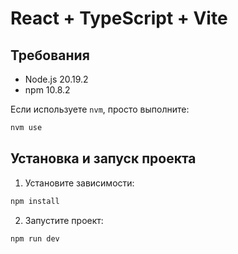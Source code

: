 # React + TypeScript + Vite

## Требования

- Node.js 20.19.2
- npm 10.8.2

Если используете `nvm`, просто выполните:

```bash
nvm use
```

## Установка и запуск проекта

1. Установите зависимости:

```bash
npm install
```

2. Запустите проект:

```bash
npm run dev
```
